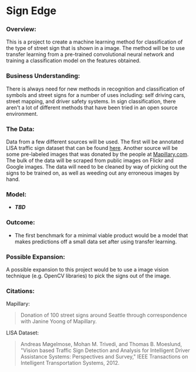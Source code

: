 # Sign Edge

### Overview:
This is a project to create a machine learning method for classification of the type of street sign that is shown in a image. The method will be to use transfer learning from a pre-trained convolutional neural network and training a classification model on the features obtained.

### Business Understanding:
There is always need for new methods in recognition and classification of symbols and street signs for a number of uses including: self driving cars, street mapping, and driver safety systems. In sign classification, there aren't a lot of different methods that have been tried in an open source environment.

### The Data:
Data from a few different sources will be used. The first will be annotated LISA traffic sign dataset that can be found [here](http://cvrr.ucsd.edu/LISA/lisa-traffic-sign-dataset.html). Another source will be some pre-labeled images that was donated by the people at [Mapillary.com](http://mapillary.com). The bulk of the data will be scraped from public images on Flickr and Google images. The data will need to be cleaned by way of picking out the signs to be trained on, as well as weeding out any erroneous images by hand.

### Model:
* ***TBD***

### Outcome:
* The first benchmark for a minimal viable product would be a model that makes predictions off a small data set after using transfer learning.




### Possible Expansion:
 A possible expansion to this project would be to use a image vision technique (e.g. OpenCV libraries) to pick the signs out of the image.




### Citations:
Mapillary:
> Donation of 100 street signs around Seattle through correspondence with Janine Yoong of Mapillary.

LISA Dataset:
> Andreas Møgelmose, Mohan M. Trivedi, and Thomas B. Moeslund, "Vision based Traffic Sign Detection and Analysis for Intelligent Driver Assistance Systems: Perspectives and Survey," IEEE Transactions on Intelligent Transportation Systems, 2012.
